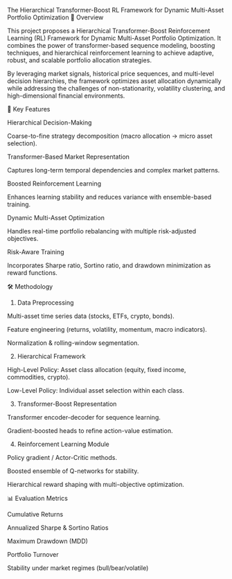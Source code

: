 The Hierarchical Transformer-Boost RL Framework for Dynamic Multi-Asset Portfolio Optimization
📌 Overview

This project proposes a Hierarchical Transformer-Boost Reinforcement Learning (RL) Framework for Dynamic Multi-Asset Portfolio Optimization. It combines the power of transformer-based sequence modeling, boosting techniques, and hierarchical reinforcement learning to achieve adaptive, robust, and scalable portfolio allocation strategies.

By leveraging market signals, historical price sequences, and multi-level decision hierarchies, the framework optimizes asset allocation dynamically while addressing the challenges of non-stationarity, volatility clustering, and high-dimensional financial environments.

🚀 Key Features

Hierarchical Decision-Making

Coarse-to-fine strategy decomposition (macro allocation → micro asset selection).

Transformer-Based Market Representation

Captures long-term temporal dependencies and complex market patterns.

Boosted Reinforcement Learning

Enhances learning stability and reduces variance with ensemble-based training.

Dynamic Multi-Asset Optimization

Handles real-time portfolio rebalancing with multiple risk-adjusted objectives.

Risk-Aware Training

Incorporates Sharpe ratio, Sortino ratio, and drawdown minimization as reward functions.

🛠️ Methodology
1. Data Preprocessing

Multi-asset time series data (stocks, ETFs, crypto, bonds).

Feature engineering (returns, volatility, momentum, macro indicators).

Normalization & rolling-window segmentation.

2. Hierarchical Framework

High-Level Policy: Asset class allocation (equity, fixed income, commodities, crypto).

Low-Level Policy: Individual asset selection within each class.

3. Transformer-Boost Representation

Transformer encoder-decoder for sequence learning.

Gradient-boosted heads to refine action-value estimation.

4. Reinforcement Learning Module

Policy gradient / Actor-Critic methods.

Boosted ensemble of Q-networks for stability.

Hierarchical reward shaping with multi-objective optimization.

📊 Evaluation Metrics

Cumulative Returns

Annualized Sharpe & Sortino Ratios

Maximum Drawdown (MDD)

Portfolio Turnover

Stability under market regimes (bull/bear/volatile)
